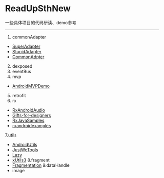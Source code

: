 # ReadUpSthNew
一些具体项目的代码研读、demo参考

---
1. commonAdapter
- [SuperAdapter](https://github.com/byteam/SuperAdapter)
- [StupidAdapter](https://github.com/comcp/android-Stupid-Adapter)
- [CommonAdpter](https://github.com/bboyfeiyu/commonadapter)
2. dexposed
3. eventBus
4. mvp
- [AndroidMVPDemo](https://github.com/CameloeAnthony/AndroidMVPDemo)
5. retrofit
6. rx
- [RxAndroidAudio](https://github.com/Piasy/RxAndroidAudio)
- [Gifts-for-designers](https://github.com/xcc3641/Gifts-for-designers)
- [RxJavaSamples](https://github.com/THEONE10211024/RxJavaSamples)
- [rxandroidexamples](https://github.com/klnusbaum/rxandroidexamples)

7.utils
- [AndroidUtils](https://github.com/D-clock/AndroidUtils)
- [JustWeTools](https://github.com/lfkdsk/JustWeTools)
- [Lazy](https://github.com/l123456789jy/Lazy)
- [xUtils3](https://github.com/wyouflf/xUtils3)
8.fragment
- [Fragmentation](https://github.com/YoKeyword/Fragmentation)
9.dataHandle
- image 